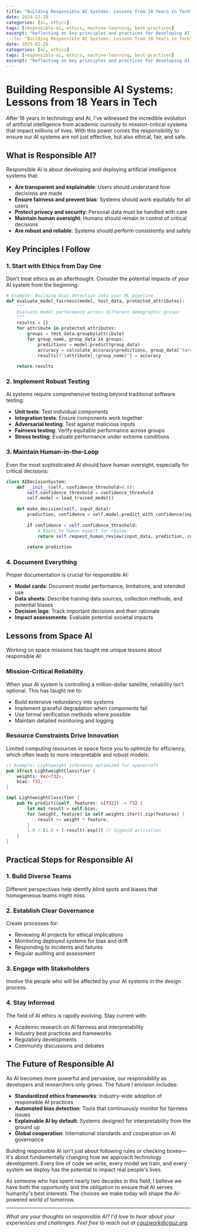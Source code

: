 ```yaml
---
title: "Building Responsible AI Systems: Lessons from 18 Years in Tech"
date: 2024-12-28
categories: [ai, ethics]
tags: [responsible-ai, ethics, machine-learning, best-practices]
excerpt: "Reflecting on key principles and practices for developing AI systems that are both powerful and responsible"
---le: "Building Responsible AI Systems: Lessons from 18 Years in Tech"
date: 2025-02-28
categories: [ai, ethics]
tags: [responsible-ai, ethics, machine-learning, best-practices]
excerpt: "Reflecting on key principles and practices for developing AI systems that are both powerful and responsible"
---
```


# Building Responsible AI Systems: Lessons from 18 Years in Tech

After 18 years in technology and AI, I've witnessed the incredible evolution of artificial intelligence from academic curiosity to mission-critical systems that impact millions of lives. With this power comes the responsibility to ensure our AI systems are not just effective, but also ethical, fair, and safe.

## What is Responsible AI?

Responsible AI is about developing and deploying artificial intelligence systems that:

- **Are transparent and explainable**: Users should understand how decisions are made
- **Ensure fairness and prevent bias**: Systems should work equitably for all users
- **Protect privacy and security**: Personal data must be handled with care
- **Maintain human oversight**: Humans should remain in control of critical decisions
- **Are robust and reliable**: Systems should perform consistently and safely

## Key Principles I Follow

### 1. Start with Ethics from Day One

Don't treat ethics as an afterthought. Consider the potential impacts of your AI system from the beginning:

```python
# Example: Building bias detection into your ML pipeline
def evaluate_model_fairness(model, test_data, protected_attributes):
    """
    Evaluate model performance across different demographic groups
    """
    results = {}
    for attribute in protected_attributes:
        groups = test_data.groupby(attribute)
        for group_name, group_data in groups:
            predictions = model.predict(group_data)
            accuracy = calculate_accuracy(predictions, group_data['target'])
            results[f"{attribute}_{group_name}"] = accuracy
    
    return results
```

### 2. Implement Robust Testing

AI systems require comprehensive testing beyond traditional software testing:

- **Unit tests**: Test individual components
- **Integration tests**: Ensure components work together
- **Adversarial testing**: Test against malicious inputs
- **Fairness testing**: Verify equitable performance across groups
- **Stress testing**: Evaluate performance under extreme conditions

### 3. Maintain Human-in-the-Loop

Even the most sophisticated AI should have human oversight, especially for critical decisions:

```python
class AIDecisionSystem:
    def __init__(self, confidence_threshold=0.8):
        self.confidence_threshold = confidence_threshold
        self.model = load_trained_model()
    
    def make_decision(self, input_data):
        prediction, confidence = self.model.predict_with_confidence(input_data)
        
        if confidence < self.confidence_threshold:
            # Route to human expert for review
            return self.request_human_review(input_data, prediction, confidence)
        
        return prediction
```

### 4. Document Everything

Proper documentation is crucial for responsible AI:

- **Model cards**: Document model performance, limitations, and intended use
- **Data sheets**: Describe training data sources, collection methods, and potential biases
- **Decision logs**: Track important decisions and their rationale
- **Impact assessments**: Evaluate potential societal impacts

## Lessons from Space AI

Working on space missions has taught me unique lessons about responsible AI:

### Mission-Critical Reliability

When your AI system is controlling a million-dollar satellite, reliability isn't optional. This has taught me to:

- Build extensive redundancy into systems
- Implement graceful degradation when components fail
- Use formal verification methods where possible
- Maintain detailed monitoring and logging

### Resource Constraints Drive Innovation

Limited computing resources in space force you to optimize for efficiency, which often leads to more interpretable and robust models:

```rust
// Example: Lightweight inference optimized for spacecraft
pub struct LightweightClassifier {
    weights: Vec<f32>,
    bias: f32,
}

impl LightweightClassifier {
    pub fn predict(&self, features: &[f32]) -> f32 {
        let mut result = self.bias;
        for (weight, feature) in self.weights.iter().zip(features) {
            result += weight * feature;
        }
        1.0 / (1.0 + (-result).exp()) // Sigmoid activation
    }
}
```

## Practical Steps for Responsible AI

### 1. Build Diverse Teams

Different perspectives help identify blind spots and biases that homogeneous teams might miss.

### 2. Establish Clear Governance

Create processes for:
- Reviewing AI projects for ethical implications
- Monitoring deployed systems for bias and drift
- Responding to incidents and failures
- Regular auditing and assessment

### 3. Engage with Stakeholders

Involve the people who will be affected by your AI systems in the design process.

### 4. Stay Informed

The field of AI ethics is rapidly evolving. Stay current with:
- Academic research on AI fairness and interpretability
- Industry best practices and frameworks
- Regulatory developments
- Community discussions and debates

## The Future of Responsible AI

As AI becomes more powerful and pervasive, our responsibility as developers and researchers only grows. The future I envision includes:

- **Standardized ethics frameworks**: Industry-wide adoption of responsible AI practices
- **Automated bias detection**: Tools that continuously monitor for fairness issues
- **Explainable AI by default**: Systems designed for interpretability from the ground up
- **Global cooperation**: International standards and cooperation on AI governance

Building responsible AI isn't just about following rules or checking boxes—it's about fundamentally changing how we approach technology development. Every line of code we write, every model we train, and every system we deploy has the potential to impact real people's lives.

As someone who has spent nearly two decades in this field, I believe we have both the opportunity and the obligation to ensure that AI serves humanity's best interests. The choices we make today will shape the AI-powered world of tomorrow.

---

*What are your thoughts on responsible AI? I'd love to hear about your experiences and challenges. Feel free to reach out at [cguzwork@cguz.org](mailto:cguzwork@cguz.org).*
